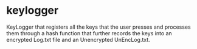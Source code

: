 # keylogger
KeyLogger that registers all the keys that the user presses and processes them through a hash function that further records the keys into an encrypted Log.txt file and an Unencrypted UnEncLog.txt.
